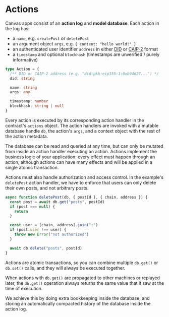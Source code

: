 # Actions

Canvas apps consist of an **action log** and **model database**. Each action in the log has:

- a `name`, e.g. `createPost` or `deletePost`
- an argument object `args`, e.g. `{ content: "hello world!" }`
- an authenticated user identifier `address` in either [DID](https://w3c-ccg.github.io/did-primer) or [CAIP-2](https://github.com/ChainAgnostic/CAIPs/blob/main/CAIPs/caip-2.md) format
- a `timestamp` and optional `blockhash` (timestamps are unverified / purely informative)

```ts
type Action = {
  /** DID or CAIP-2 address (e.g. "did:pkh:eip155:1:0xb94d27...") */
  did: string

  name: string
  args: any

  timestamp: number
  blockhash: string | null
}
```

Every action is executed by its corresponding action handler in the contract's `actions` object. The action handlers are invoked with a mutable database handle `db`, the action's `args`, and a context object with the rest of the action metadata.

The database can be read and queried at any time, but can only be mutated from inside an action handler executing an action. Actions implement the business logic of your application: every effect must happen through an action, although actions can have many effects and will be applied in a single atomic transaction.

Actions must also handle authorization and access control. In the example's `deletePost` action handler, we have to enforce that users can only delete their own posts, and not arbitrary posts.

```ts
async function deletePost(db, { postId }, { chain, address }) {
  const post = await db.get("posts", postId)
  if (post === null) {
    return
  }

  const user = [chain, address].join(":")
  if (post.user !== user) {
    throw new Error("not authorized")
  }

  await db.delete("posts", postId)
}
```

Actions are atomic transactions, so you can combine multiple `db.get()` or `db.set()` calls, and they will always be executed together.

When actions with `db.get()` are propagated to other machines or replayed later, the `db.get()` operation always returns the same value that it saw at the time of execution.

We achieve this by doing extra bookkeeping inside the database, and storing an automatically compacted history of the database inside the action log.
